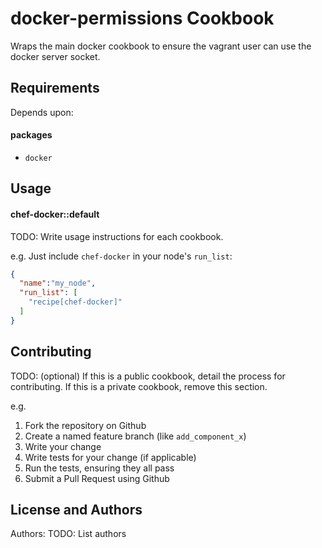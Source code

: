 docker-permissions Cookbook
====================
Wraps the main docker cookbook to ensure the vagrant user can use the docker server socket.

Requirements
------------
Depends upon:

#### packages
- `docker`

Usage
-----
#### chef-docker::default
TODO: Write usage instructions for each cookbook.

e.g.
Just include `chef-docker` in your node's `run_list`:

```json
{
  "name":"my_node",
  "run_list": [
    "recipe[chef-docker]"
  ]
}
```

Contributing
------------
TODO: (optional) If this is a public cookbook, detail the process for contributing. If this is a private cookbook, remove this section.

e.g.
1. Fork the repository on Github
2. Create a named feature branch (like `add_component_x`)
3. Write your change
4. Write tests for your change (if applicable)
5. Run the tests, ensuring they all pass
6. Submit a Pull Request using Github

License and Authors
-------------------
Authors: TODO: List authors
